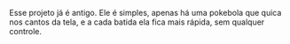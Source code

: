 Esse projeto já é antigo. Ele é simples, apenas há uma pokebola que quica nos cantos da tela, e a cada batida ela fica mais rápida, sem qualquer controle.

